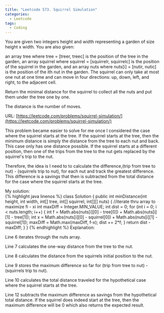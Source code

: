 ```yaml
---
title: "Leetcode 573. Squirrel Simulation"
categories:
  - Leetcode
tags:
  - Coding
---
```

You are given two integers height and width representing a garden of size height x width. You are also given:

an array tree where tree = [treer, treec] is the position of the tree in the garden,
an array squirrel where squirrel = [squirrelr, squirrelc] is the position of the squirrel in the garden,
and an array nuts where nuts[i] = [nutir, nutic] is the position of the ith nut in the garden.
The squirrel can only take at most one nut at one time and can move in four directions: up, down, left, and right, to the adjacent cell.

Return the minimal distance for the squirrel to collect all the nuts and put them under the tree one by one.

The distance is the number of moves. 

URL: [https://leetcode.com/problems/squirrel-simulation/](https://leetcode.com/problems/squirrel-simulation/)

This problem became easier to solve for me once I considered the case where the squirrel starts at the tree. If the squirrel starts at the tree, then the minimum distance is simply the distance from the tree to each nut and back. This case only has one distance possible. If the squirrel starts at a different position, then one of the trips from the tree to the nut gets replaced by the squirrel's trip to the nut. 

Therefore, the idea is I need to to calculate the difference,(trip from tree to nut) - (squirrels trip to nut), for each nut and track the greatest difference. This difference is a savings that then is subtracted from the total distance for the case where the squirrel starts at the tree.

My solution:  
{% highlight java linenos %}
class Solution {
    public int minDistance(int height, int width, int[] tree, int[] squirrel, int[][] nuts) {
        //iterate thru array to maximize fi - xi
        int maxDiff = Integer.MIN_VALUE;
        int dist = 0;
        for (int i = 0; i < nuts.length; i++) {
            int f = Math.abs(nuts[i][0] - tree[0]) + Math.abs(nuts[i][1] - tree[1]);
            int x = Math.abs(nuts[i][0] - squirrel[0]) + Math.abs(nuts[i][1] - squirrel[1]);
            maxDiff = Math.max(maxDiff, f-x);
            dist += 2*f;
        }
        return dist - maxDiff;
    }
}
{% endhighlight %}
Explanation:  

Line 6 iterates through the nuts array.

Line 7 calculates the one-way distance from the tree to the nut.

Line 8 calculates the distance from the squirrels initial position to the nut.

Line 9 stores the maximum difference so far for (trip from tree to nut) - (squirrels trip to nut).

Line 10 calculates the total distance traveled for the hypothetical case where the squirrel starts at the tree.

Line 12 subtracts the maximum difference as savings from the hypothetical total distance. If the squirrel does indeed start at the tree, then the maximum difference will be 0 which also returns the expected result.